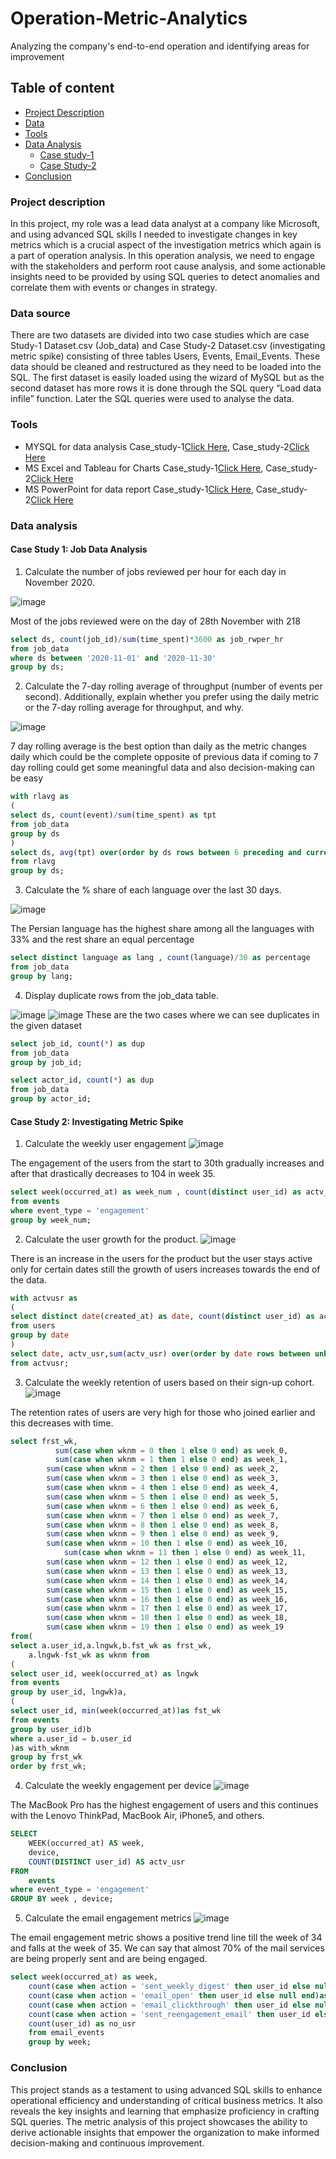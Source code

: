 # Operation-Metric-Analytics
Analyzing the company's end-to-end operation and identifying areas for improvement

## Table of content
- [Project Description](#Project-description)
- [Data](#Data-Source)
- [Tools](#Tools)
- [Data Analysis](#Data-Analysis)
    - [Case study-1](#Case-study-1)
    - [Case Study-2](#Case-study-2)
- [Conclusion](#conclusion)

  
### Project description
In this project, my role was a lead data analyst at a company like Microsoft, and using advanced SQL skills I needed to investigate changes in key metrics which is a crucial aspect of the investigation metrics which again is a part of operation analysis. In this operation analysis, we need to engage with the stakeholders and perform root cause analysis, and some actionable insights need to be provided by using SQL queries to detect anomalies and correlate them with events or changes in strategy.

### Data source 
There are two datasets are divided into two case studies which are case Study-1 Dataset.csv (Job_data) and Case Study-2 Dataset.csv (investigating metric spike) consisting of three tables Users, Events, Email_Events. These data should be cleaned and restructured as they need to be  loaded into the SQL. The first dataset is easily loaded using the wizard of MySQL but as the second dataset has more rows it is done through the SQL query “Load data infile” function. Later the SQL queries were used to analyse the data.

### Tools
- MYSQL for data analysis  Case_study-1[Click Here](https://drive.google.com/file/d/1CLo97lZ44IrkE02mR4r9S_ojAVnBFmm2/view?usp=sharing),  Case_study-2[Click Here](https://drive.google.com/file/d/1BmUC-AFKoYXydq3oi6EFrv4MiFDI6qKZ/view?usp=sharing)
- MS Excel and Tableau for Charts  Case_study-1[Click Here](https://docs.google.com/spreadsheets/d/1AVK1dbL-TUO_rzyOqkQ3AftBhK5Wjgvz/edit?usp=sharing&ouid=105843925605549140071&rtpof=true&sd=true),  Case_study-2[Click Here](https://docs.google.com/spreadsheets/d/1IAQuoxCU-9J3pdhDiZitvfnpn7EUL6tu/edit?usp=sharing&ouid=105843925605549140071&rtpof=true&sd=true)
- MS PowerPoint for data report  Case_study-1[Click Here](https://docs.google.com/presentation/d/1lIU3IHR3TdHiEgupzFjf9t8o05kSmIlA/edit?usp=sharing&ouid=105843925605549140071&rtpof=true&sd=true),  Case_study-2[Click Here](https://docs.google.com/presentation/d/1_gu7NyvIhbpYheMsLG9yFIrc4a5e6UpZ/edit?usp=sharing&ouid=105843925605549140071&rtpof=true&sd=true)

### Data analysis
#### Case Study 1: Job Data Analysis
1.	Calculate the number of jobs reviewed per hour for each day in November 2020.


![image](https://github.com/esmdsuhail/Operation-Metric-Analytics/assets/142283402/a1bd5543-d8c1-495e-8ce8-d57eac30bda2)

Most of the jobs reviewed were on the day of 28th November with 218 

```SQL
select ds, count(job_id)/sum(time_spent)*3600 as job_rwper_hr 
from job_data
where ds between '2020-11-01' and '2020-11-30'
group by ds;
```


2.	Calculate the 7-day rolling average of throughput (number of events per second). Additionally, explain whether you prefer using the daily metric or the 7-day rolling average for throughput, and why.


![image](https://github.com/esmdsuhail/Operation-Metric-Analytics/assets/142283402/db88f047-61f0-4a3f-8c42-d450ffc94b99)

7 day rolling average is the best option than daily as the metric changes daily which could be the complete opposite of previous data if coming to 7 day rolling could get some meaningful data and also decision-making can be easy

```SQL
with rlavg as
(
select ds, count(event)/sum(time_spent) as tpt
from job_data
group by ds
)
select ds, avg(tpt) over(order by ds rows between 6 preceding and current row) as rllavg
from rlavg
group by ds;
```


3.	Calculate the % share of each language over the last 30 days.


![image](https://github.com/esmdsuhail/Operation-Metric-Analytics/assets/142283402/90be7f74-8258-4488-a9a4-173d6de9c343) 

The Persian language has the highest share among all the languages with 33% and the rest share an equal percentage 

```SQL
select distinct language as lang , count(language)/30 as percentage
from job_data
group by lang;
```


4.	Display duplicate rows from the job_data table.


![image](https://github.com/esmdsuhail/Operation-Metric-Analytics/assets/142283402/327d4dad-c043-4a4b-a244-b4be921886e6) ![image](https://github.com/esmdsuhail/Operation-Metric-Analytics/assets/142283402/a0a88028-ef41-4127-b2b6-f014f5151a16)
These are the two cases where we can see duplicates in the given dataset 

```SQL
select job_id, count(*) as dup
from job_data
group by job_id;
```
```SQL
select actor_id, count(*) as dup
from job_data
group by actor_id;
```
#### Case Study 2: Investigating Metric Spike
1.	Calculate the weekly user engagement
![image](https://github.com/esmdsuhail/Operation-Metric-Analytics/assets/142283402/1958f55b-4d01-420a-a07b-87913830a05d)

The engagement of the users from the start to 30th gradually increases and after that drastically decreases to 104 in week 35.

```SQL
select week(occurred_at) as week_num , count(distinct user_id) as actv_usr
from events
where event_type = 'engagement'
group by week_num;
```


2.	Calculate the user growth for the product.
![image](https://github.com/esmdsuhail/Operation-Metric-Analytics/assets/142283402/62459a92-7a5f-447b-b6a4-b38233a6bfac)

There is an increase in the users for the product but the user stays active only for certain dates still the growth of users increases towards the end of the data.


```SQL
with actvusr as
(
select distinct date(created_at) as date, count(distinct user_id) as actv_usr
from users 
group by date
)
select date, actv_usr,sum(actv_usr) over(order by date rows between unbounded preceding and current row) as user_grwth
from actvusr;
```


3.	Calculate the weekly retention of users based on their sign-up cohort. 
![image](https://github.com/esmdsuhail/Operation-Metric-Analytics/assets/142283402/3e54c75d-0a8e-4121-8cbc-f57679f74e5e)

The retention rates of users are very high for those who joined earlier and this decreases with time.

```SQL
select frst_wk,
	      sum(case when wknm = 0 then 1 else 0 end) as week_0,
	      sum(case when wknm = 1 then 1 else 0 end) as week_1,
        sum(case when wknm = 2 then 1 else 0 end) as week_2,
        sum(case when wknm = 3 then 1 else 0 end) as week_3,
        sum(case when wknm = 4 then 1 else 0 end) as week_4,
        sum(case when wknm = 5 then 1 else 0 end) as week_5,
        sum(case when wknm = 6 then 1 else 0 end) as week_6,
        sum(case when wknm = 7 then 1 else 0 end) as week_7,
        sum(case when wknm = 8 then 1 else 0 end) as week_8,
        sum(case when wknm = 9 then 1 else 0 end) as week_9,
        sum(case when wknm = 10 then 1 else 0 end) as week_10,
	    	sum(case when wknm = 11 then 1 else 0 end) as week_11,
        sum(case when wknm = 12 then 1 else 0 end) as week_12,
        sum(case when wknm = 13 then 1 else 0 end) as week_13,
        sum(case when wknm = 14 then 1 else 0 end) as week_14,
        sum(case when wknm = 15 then 1 else 0 end) as week_15,
        sum(case when wknm = 16 then 1 else 0 end) as week_16,
        sum(case when wknm = 17 then 1 else 0 end) as week_17,
        sum(case when wknm = 18 then 1 else 0 end) as week_18,
        sum(case when wknm = 19 then 1 else 0 end) as week_19
from(
select a.user_id,a.lngwk,b.fst_wk as frst_wk,
	a.lngwk-fst_wk as wknm from
(
select user_id, week(occurred_at) as lngwk 
from events
group by user_id, lngwk)a,
(
select user_id, min(week(occurred_at))as fst_wk
from events
group by user_id)b
where a.user_id = b.user_id
)as with_wknm
group by frst_wk
order by frst_wk;
```


4.	Calculate the weekly engagement per device
![image](https://github.com/esmdsuhail/Operation-Metric-Analytics/assets/142283402/4203d234-995c-4989-adb2-57127492a17a)

The MacBook Pro has the highest engagement of users and this continues with the Lenovo ThinkPad, MacBook Air, iPhone5, and others.

```SQL
SELECT 
    WEEK(occurred_at) AS week,
    device,
    COUNT(DISTINCT user_id) AS actv_usr
FROM
    events
where event_type = 'engagement'
GROUP BY week , device;
```
5.	Calculate the email engagement metrics
![image](https://github.com/esmdsuhail/Operation-Metric-Analytics/assets/142283402/12934401-2f13-4bb1-b21d-16f13f163d5b)

The email engagement metric shows a positive trend line till the week of 34 and falls at the week of 35.
We can say that almost 70% of the mail services are being properly sent and are being engaged.

```SQL
select week(occurred_at) as week,
	count(case when action = 'sent_weekly_digest' then user_id else null end)as sent,
    count(case when action = 'email_open' then user_id else null end)as open,
    count(case when action = 'email_clickthrough' then user_id else null end)as click_through,
    count(case when action = 'sent_reengagement_email' then user_id else null end)as reengagement,
    count(user_id) as no_usr
    from email_events
    group by week;
```
### Conclusion
This project stands as a testament to using advanced SQL skills to enhance operational efficiency and understanding of critical business metrics. It also reveals the key insights and learning that emphasize proficiency in crafting SQL queries. The metric analysis of this project showcases the ability to derive actionable insights that empower the organization to make informed decision-making and continuous improvement. 






